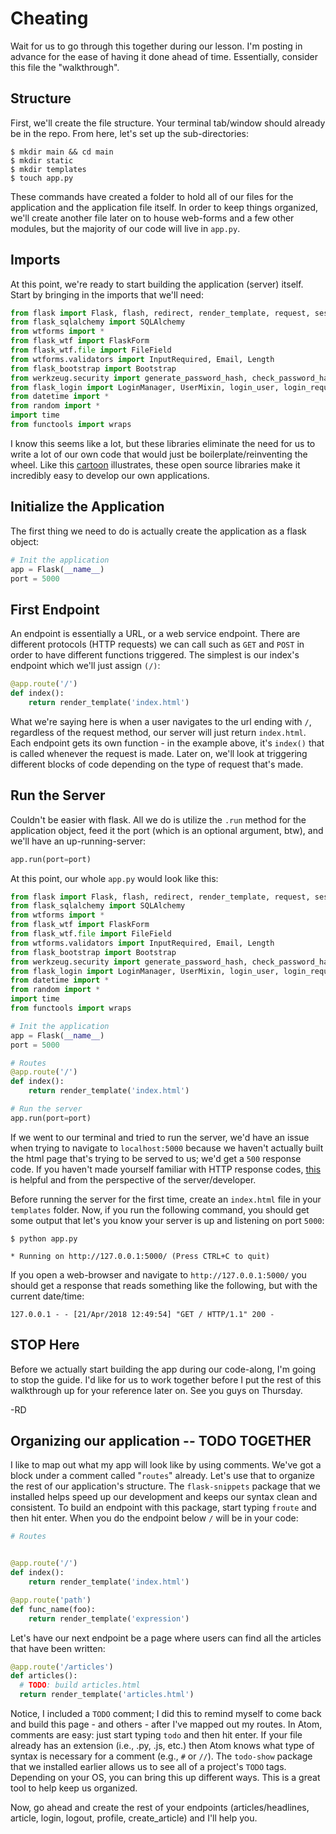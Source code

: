 # Cheating
Wait for us to go through this together during our lesson. I'm posting in advance for the ease of having it done ahead of time. Essentially, consider this file the "walkthrough".

## Structure
First, we'll create the file structure. Your terminal tab/window should already be in the repo. From here, let's set up the sub-directories:

  ```Shell
  $ mkdir main && cd main
  $ mkdir static
  $ mkdir templates
  $ touch app.py
  ```
These commands have created a folder to hold all of our files for the application and the application file itself. In order to keep things organized, we'll create another file later on to house web-forms and a few other modules, but the majority of our code will live in `app.py`.

## Imports
At this point, we're ready to start building the application (server) itself. Start by bringing in the imports that we'll need:

  ```Python
  from flask import Flask, flash, redirect, render_template, request, session, abort, url_for, flash, jsonify
  from flask_sqlalchemy import SQLAlchemy
  from wtforms import *
  from flask_wtf import FlaskForm
  from flask_wtf.file import FileField
  from wtforms.validators import InputRequired, Email, Length
  from flask_bootstrap import Bootstrap
  from werkzeug.security import generate_password_hash, check_password_hash
  from flask_login import LoginManager, UserMixin, login_user, login_required, logout_user, current_user
  from datetime import *
  from random import *
  import time
  from functools import wraps
  ```

I know this seems like a lot, but these libraries eliminate the need for us to write a lot of our own code that would just be boilerplate/reinventing the wheel. Like this [cartoon](https://plus.google.com/114528699166048052030/posts/QnTABxy8rrw) illustrates, these open source libraries make it incredibly easy to develop our own applications.

## Initialize the Application
The first thing we need to do is actually create the application as a flask object:

  ```Python
  # Init the application
  app = Flask(__name__)
  port = 5000
  ```

## First Endpoint
An endpoint is essentially a URL, or a web service endpoint. There are different protocols (HTTP requests) we can call such as `GET` and `POST` in order to have different functions triggered. The simplest is our index's endpoint which we'll just assign `(/)`:

  ```Python
  @app.route('/')
  def index():
      return render_template('index.html')
  ```
What we're saying here is when a user navigates to the url ending with `/`, regardless of the request method, our server will just return `index.html`. Each endpoint gets its own function - in the example above, it's `index()` that is called whenever the request is made. Later on, we'll look at triggering different blocks of code depending on the type of request that's made.

## Run the Server
Couldn't be easier with flask. All we do is utilize the `.run` method for the application object, feed it the port (which is an optional argument, btw), and we'll have an up-running-server:

  ```Python
  app.run(port=port)
  ```

At this point, our whole `app.py` would look like this:

  ```Python
  from flask import Flask, flash, redirect, render_template, request, session, abort, url_for, flash, jsonify
  from flask_sqlalchemy import SQLAlchemy
  from wtforms import *
  from flask_wtf import FlaskForm
  from flask_wtf.file import FileField
  from wtforms.validators import InputRequired, Email, Length
  from flask_bootstrap import Bootstrap
  from werkzeug.security import generate_password_hash, check_password_hash
  from flask_login import LoginManager, UserMixin, login_user, login_required, logout_user, current_user
  from datetime import *
  from random import *
  import time
  from functools import wraps

  # Init the application
  app = Flask(__name__)
  port = 5000

  # Routes
  @app.route('/')
  def index():
      return render_template('index.html')

  # Run the server
  app.run(port=port)
  ```

If we went to our terminal and tried to run the server, we'd have an issue when trying to navigate to `localhost:5000` because we haven't actually built the html page that's trying to be served to us; we'd get a `500` response code. If you haven't made yourself familiar with HTTP response codes, [this](https://pbs.twimg.com/media/B50dCAKIEAAP0NQ.jpg) is helpful and from the perspective of the server/developer.

Before running the server for the first time, create an `index.html` file in your `templates` folder. Now, if you run the following command, you should get some output that let's you know your server is up and listening on port `5000`:

  ```Shell
  $ python app.py

  * Running on http://127.0.0.1:5000/ (Press CTRL+C to quit)
  ```

  If you open a web-browser and navigate to `http://127.0.0.1:5000/` you should get a response that reads something like the following, but with the current date/time:

  ```Shell
  127.0.0.1 - - [21/Apr/2018 12:49:54] "GET / HTTP/1.1" 200 -
  ```



## STOP Here
Before we actually start building the app during our code-along, I'm going to stop the guide. I'd like for us to work together before I put the rest of this walkthrough up for your reference later on. See you guys on Thursday.

-RD


## Organizing our application -- TODO TOGETHER
I like to map out what my app will look like by using comments. We've got a block under a comment called "`routes`" already. Let's use that to organize the rest of our application's structure. The `flask-snippets` package that we installed helps speed up our development and keeps our syntax clean and consistent. To build an endpoint with this package, start typing `froute` and then hit enter. When you do the endpoint below `/` will be in your code:

  ```Python
  # Routes


  @app.route('/')
  def index():
      return render_template('index.html')

  @app.route('path')
  def func_name(foo):
      return render_template('expression')
  ```

Let's have our next endpoint be a page where users can find all the articles that have been written:

  ```Python
  @app.route('/articles')
  def articles():
    # TODO: build articles.html
    return render_template('articles.html')
  ```

Notice, I included a `TODO` comment; I did this to remind myself to come back and build this page - and others - after I've mapped out my routes. In Atom, comments are easy: just start typing `todo` and then hit enter. If your file already has an extension (i.e., .py, .js, etc.) then Atom knows what type of syntax is necessary for a comment (e.g., `#` or `//`). The `todo-show` package that we installed earlier allows us to see all of a project's `TODO` tags. Depending on your OS, you can bring this up different ways. This is a great tool to help keep us organized.

Now, go ahead and create the rest of your endpoints (articles/headlines, article, login, logout, profile, create_article) and I'll help you.
